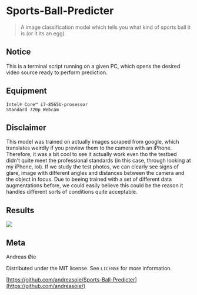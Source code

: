# Sports-Ball-Predicter
> A image classification model which tells you what kind of sports ball it is (or it its an egg).

## Notice

This is a terminal script running on a given PC, which opens the desired video source ready to perform prediction.

## Equipment
```
Intel® Core™ i7-8565U-prosessor
Standard 720p Webcam
```

## Disclaimer

This model was trained on actually images scraped from google, which translates weirdly if you preview them to the camera with an iPhone. Therefore, it was a bit cool to see it actually work even tho the testbed didn't quite meet the professional standards (in this case, through looking at my iPhone, lol). If we study the test photos, we can clearly see  signs of glare, image with different angles and distances between the camera and the object in focus. Due to beeing trained with a set of different data augmentations before, we could easily believe this could be the reason it handles different sorts of conditions quite acceptable.


## Results

![](./results/collage_results.png)


## Meta

Andreas Øie

Distributed under the MIT license. See ``LICENSE`` for more information.

[https://github.com/andreasoie/Sports-Ball-Predicter](https://github.com/andreasoie/)

